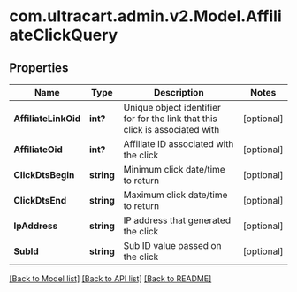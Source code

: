 # com.ultracart.admin.v2.Model.AffiliateClickQuery
## Properties

Name | Type | Description | Notes
------------ | ------------- | ------------- | -------------
**AffiliateLinkOid** | **int?** | Unique object identifier for for the link that this click is associated with | [optional] 
**AffiliateOid** | **int?** | Affiliate ID associated with the click | [optional] 
**ClickDtsBegin** | **string** | Minimum click date/time to return | [optional] 
**ClickDtsEnd** | **string** | Maximum click date/time to return | [optional] 
**IpAddress** | **string** | IP address that generated the click | [optional] 
**SubId** | **string** | Sub ID value passed on the click | [optional] 


[[Back to Model list]](../README.md#documentation-for-models) [[Back to API list]](../README.md#documentation-for-api-endpoints) [[Back to README]](../README.md)

